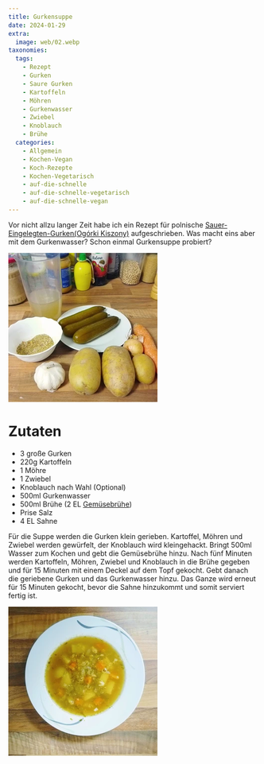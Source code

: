 ```yaml
---
title: Gurkensuppe
date: 2024-01-29
extra:
  image: web/02.webp
taxonomies:
  tags:
    - Rezept
    - Gurken
    - Saure Gurken
    - Kartoffeln
    - Möhren
    - Gurkenwasser
    - Zwiebel
    - Knoblauch
    - Brühe
  categories:
    - Allgemein
    - Kochen-Vegan
    - Koch-Rezepte
    - Kochen-Vegetarisch
    - auf-die-schnelle
    - auf-die-schnelle-vegetarisch
    - auf-die-schnelle-vegan
---
```

Vor nicht allzu langer Zeit habe ich ein Rezept für polnische [Sauer-Eingelegten-Gurken(Ogórki Kiszony)](/articles/ogorki-kiszony-2023-09-07/) aufgeschrieben. Was macht eins aber mit dem Gurkenwasser? 
Schon einmal Gurkensuppe probiert?

<!-- more -->

[![Arbeitsplatte mit verschiedenen Gemüsesorten und ein Messbecher mit Gurkenwasser. Daneben steht eine Schale mit getrockneten Gemüsepulver](web/01-thumb.webp)](web/01.webp)

# Zutaten
* 3 große Gurken
* 220g Kartoffeln
* 1 Möhre
* 1 Zwiebel
* Knoblauch nach Wahl (Optional)
* 500ml Gurkenwasser
* 500ml Brühe (2 EL [Gemüsebrühe](/articles/gemusebruhe-2024-01-28/))
* Prise Salz
* 4 EL Sahne

Für die Suppe werden die Gurken klein gerieben. Kartoffel, Möhren und Zwiebel werden gewürfelt, der Knoblauch wird kleingehackt.
Bringt 500ml Wasser zum Kochen und gebt die Gemüsebrühe hinzu. Nach fünf Minuten werden Kartoffeln, Möhren, Zwiebel und Knoblauch in die Brühe gegeben und für 15 Minuten mit einem Deckel auf dem Topf gekocht.
Gebt danach die geriebene Gurken und das Gurkenwasser hinzu. Das Ganze wird erneut für 15 Minuten gekocht, bevor die Sahne hinzukommt und somit serviert fertig ist.

[![Foto eines tiefen Tellers mit Gurkensuppen](web/02-thumb.webp)](web/02.webp)
  
